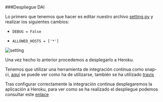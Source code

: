 ###Despliegue DAI

Lo primero que tenemos que hacer es editar nuestro archivo [setting.py](../proyectoDAI/settings.py) y realizar los siguientes cambios:

* `DEBUG = False`

* `ALLOWED_HOSTS = ['*']`

![setting](http://i1045.photobucket.com/albums/b460/Alejandro_Casado/setting_zpslcajqoro.png)

Una vez hecho lo anterior procedemos a desplegarlo a Heroku.

Tenemos que utilizar una herramienta de integración continua como snap-ci, [aquí](integracion-continua.md#snap-ci) se puede ver como ha de utilizarse, también se ha utilizado [travis](integracion-continua.md#travis)

Tras configurar correctamente la integración continua desplegaremos la aplicación a Heroku, para ver como se ha realizado el despliegue podemos consultar este [enlace](despliegue-heroku.md#despliegue-heroku)

